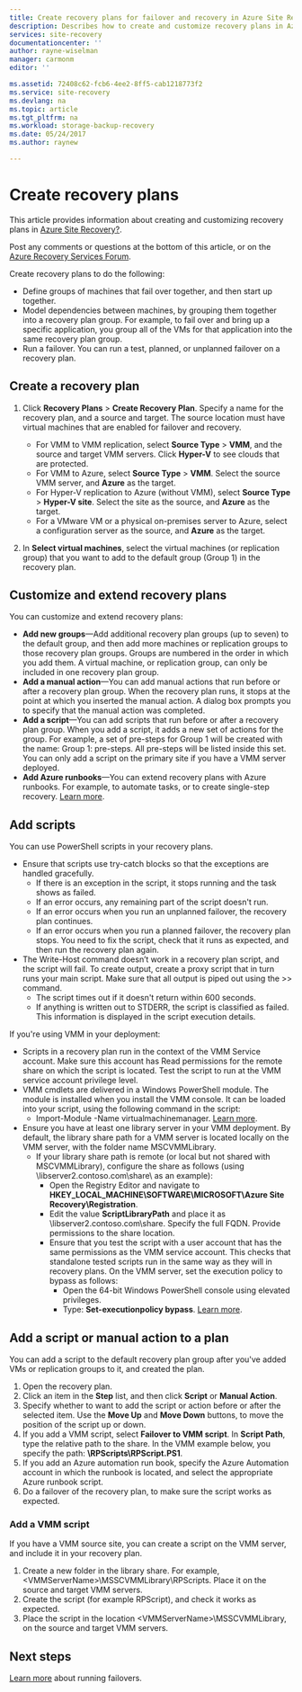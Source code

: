 ```yaml
---
title: Create recovery plans for failover and recovery in Azure Site Recovery | Microsoft Docs
description: Describes how to create and customize recovery plans in Azure Site Recovery, to fail over and recover VMs and physical servers
services: site-recovery
documentationcenter: ''
author: rayne-wiselman
manager: carmonm
editor: ''

ms.assetid: 72408c62-fcb6-4ee2-8ff5-cab1218773f2
ms.service: site-recovery
ms.devlang: na
ms.topic: article
ms.tgt_pltfrm: na
ms.workload: storage-backup-recovery
ms.date: 05/24/2017
ms.author: raynew

---
```

# Create recovery plans


This article provides information about creating and customizing recovery plans in [Azure Site Recovery?](site-recovery-overview.md).

Post any comments or questions at the bottom of this article, or on the [Azure Recovery Services Forum](https://social.msdn.microsoft.com/forums/azure/home?forum=hypervrecovmgr).

 Create recovery plans to do the following:

* Define groups of machines that fail over together, and then start up together.
* Model dependencies between machines, by grouping them together into a recovery plan group. For example, to fail over and bring up a specific application, you group all of the VMs for that application into the same recovery plan group.
* Run a failover. You can run a test, planned, or unplanned failover on a recovery plan.


## Create a recovery plan

1. Click **Recovery Plans** > **Create Recovery Plan**.
   Specify a name for the recovery plan, and a source and target. The source location must have virtual machines that are enabled for failover and recovery.

    - For VMM to VMM replication, select **Source Type** > **VMM**, and the source and target VMM servers. Click **Hyper-V** to see clouds that are protected.
    - For VMM to Azure, select **Source Type** > **VMM**.  Select the source VMM server, and **Azure** as the target.
    - For Hyper-V replication to Azure (without VMM), select **Source Type** > **Hyper-V site**. Select the site as the source, and **Azure** as the target.
    - For a VMware VM or a physical on-premises server to Azure, select a configuration server as the source, and **Azure** as the target.
2. In **Select virtual machines**, select the virtual machines (or replication group) that you want to add to the default group (Group 1) in the recovery plan.

## Customize and extend recovery plans

You can customize and extend recovery plans:

- **Add new groups**—Add additional recovery plan groups (up to seven) to the default group, and then add more machines or replication groups to those recovery plan groups. Groups are numbered in the order in which you add them. A virtual machine, or replication group, can only be included in one recovery plan group.
- **Add a manual action**—You can add manual actions that run before or after a recovery plan group. When the recovery plan runs, it stops at the point at which you inserted the manual action. A dialog box prompts you to specify that the manual action was completed.
- **Add a script**—You can add scripts that run before or after a recovery plan group. When you add a script, it adds a new set of actions for the group. For example, a set of pre-steps for Group 1 will be created with the name: Group 1: pre-steps. All pre-steps will be listed inside this set. You can only add a script on the primary site if you have a VMM server deployed.
- **Add Azure runbooks**—You can extend recovery plans with Azure runbooks. For example, to automate tasks, or to create single-step recovery. [Learn more](site-recovery-runbook-automation.md).

## Add scripts

You can use PowerShell scripts in your recovery plans.

 - Ensure that scripts use try-catch blocks so that the exceptions are handled gracefully.
    - If there is an exception in the script, it stops running and the task shows as failed.
    - If an error occurs, any remaining part of the script doesn't run.
    - If an error occurs when you run an unplanned failover, the recovery plan continues.
    - If an error occurs when you run a planned failover, the recovery plan stops. You need to fix the script, check that it runs as expected, and then run the recovery plan again.
- The Write-Host command doesn’t work in a recovery plan script, and the script will fail. To create output, create a proxy script that in turn runs your main script. Make sure that all output is piped out using the >> command.
  * The script times out if it doesn't return within 600 seconds.
  * If anything is written out to STDERR, the script is classified as failed. This information is displayed in the script execution details.

If you're using VMM in your deployment:

* Scripts in a recovery plan run in the context of the VMM Service account. Make sure this account has Read permissions for the remote share on which the script is located. Test the script to run at the VMM service account privilege level.
* VMM cmdlets are delivered in a Windows PowerShell module. The module is installed when you install the VMM console. It can be loaded into your script, using the following command in the script:
   - Import-Module -Name virtualmachinemanager. [Learn more](https://technet.microsoft.com/library/hh875013.aspx).
* Ensure you have at least one library server in your VMM deployment. By default, the library share path for a VMM server is located locally on the VMM server, with the folder name MSCVMMLibrary.
    * If your library share path is remote (or local but not shared with MSCVMMLibrary), configure the share as follows (using \\libserver2.contoso.com\share\ as an example):
      * Open the Registry Editor and navigate to **HKEY_LOCAL_MACHINE\SOFTWARE\MICROSOFT\Azure Site Recovery\Registration**.
      * Edit the value **ScriptLibraryPath** and place it as \\libserver2.contoso.com\share\. Specify the full FQDN. Provide permissions to the share location.
      * Ensure that you test the script with a user account that has the same permissions as the VMM service account. This checks that standalone tested scripts run in the same way as they will in recovery plans. On the VMM server, set the execution policy to bypass as follows:
        * Open the 64-bit Windows PowerShell console using elevated privileges.
        * Type: **Set-executionpolicy bypass**. [Learn more](https://technet.microsoft.com/library/ee176961.aspx).

## Add a script or manual action to a plan

You can add a script to the default recovery plan group after you've added VMs or replication groups to it, and created the plan.

1. Open the recovery plan.
2. Click an item in the **Step** list, and then click **Script** or **Manual Action**.
3. Specify whether to want to add the script or action before or after the selected item. Use the **Move Up** and **Move Down**  buttons, to move the position of the script up or down.
4. If you add a VMM script, select **Failover to VMM script**. In **Script Path**, type the relative path to the share. In the VMM example below, you specify the path: **\RPScripts\RPScript.PS1**.
5. If you add an Azure automation run book, specify the Azure Automation account in which the runbook is located, and select the appropriate Azure runbook script.
6. Do a failover of the recovery plan, to make sure the script works as expected.


### Add a VMM script

If you have a VMM source site, you can create a script on the VMM server, and include it in your recovery plan.

1. Create a new folder in the library share. For example, \<VMMServerName>\MSSCVMMLibrary\RPScripts. Place it on the source and target VMM servers.
2. Create the script (for example RPScript), and check it works as expected.
3. Place the script in the location \<VMMServerName>\MSSCVMMLibrary, on the source and target VMM servers.


## Next steps

[Learn more](site-recovery-failover.md) about running failovers.

